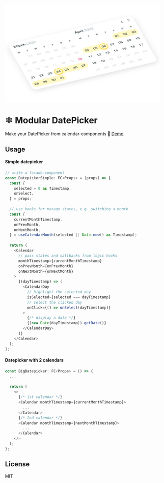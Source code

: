 [<img src="https://raw.githubusercontent.com/faustienf/datepicker/main/public/datepicker-range.png" width="600">](https://faustienf.github.io/datepicker/?path=/story/datepicker-range--default)
# ⚛️ Modular DatePicker

Make your DatePicker from calendar-components 📅 [Demo](https://faustienf.github.io/datepicker/?path=/story/datepicker-range--default)

## Usage

#### Simple datepicker
```js
// write a facade-component
const DatepickerSimple: FC<Props> = (props) => {
  const {
    selected = 0 as Timestamp,
    onSelect,
  } = props;

  // use hooks for manage states, e.g. switching a month
  const {
    currentMonthTimestamp,
    onPrevMonth,
    onNextMonth,
  } = useCalendarMonth(selected || Date.now() as Timestamp);

  return (
    <Calendar
      // pass states and callbacks from logic hooks
      monthTimestamp={currentMonthTimestamp}
      onPrevMonth={onPrevMonth}
      onNextMonth={onNextMonth}
    >
      {(dayTimestamp) => (
        <CalendarDay
          // highlight the selected day
          isSelected={selected === dayTimestamp}
          // select the clicked day
          onClick={() => onSelect(dayTimestamp)}
        >
          {/* display a date */}
          {(new Date(dayTimestamp)).getDate()}
        </CalendarDay>
      )}
    </Calendar>
  );
};
```

#### Datepicker with 2 calendars
```js
const BigDatepicker: FC<Props> = () => {
  ...

  return (
    <>
      {/* 1st calendar */}
      <Calendar monthTimestamp={currentMonthTimestamp}>
        ...
      </Calendar>
      {/* 2nd calendar */}
      <Calendar monthTimestamp={nextMonthTimestamp}>
        ...
      </Calendar>
    </>
  );
};
```

## License
MIT
